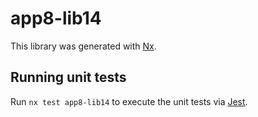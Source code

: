 # app8-lib14

This library was generated with [Nx](https://nx.dev).

## Running unit tests

Run `nx test app8-lib14` to execute the unit tests via [Jest](https://jestjs.io).

